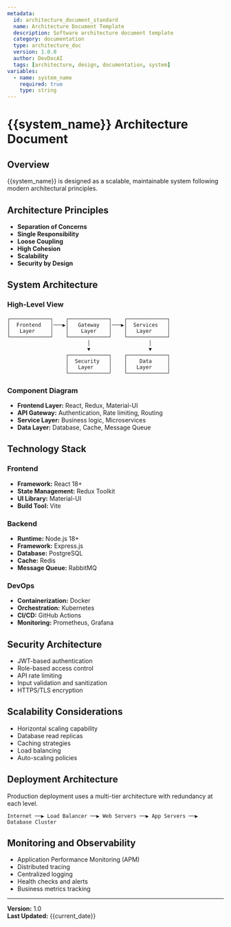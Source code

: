 ```yaml
---
metadata:
  id: architecture_document_standard
  name: Architecture Document Template
  description: Software architecture document template
  category: documentation
  type: architecture_doc
  version: 1.0.0
  author: DevDocAI
  tags: [architecture, design, documentation, system]
variables:
  - name: system_name
    required: true
    type: string
---
```


# {{system_name}} Architecture Document

## Overview
{{system_name}} is designed as a scalable, maintainable system following modern architectural principles.

## Architecture Principles
- **Separation of Concerns**
- **Single Responsibility**
- **Loose Coupling**
- **High Cohesion**
- **Scalability**
- **Security by Design**

## System Architecture

### High-Level View
```
┌─────────────┐    ┌─────────────┐    ┌─────────────┐
│  Frontend   │───▶│   Gateway   │───▶│  Services   │
│   Layer     │    │    Layer    │    │   Layer     │
└─────────────┘    └─────────────┘    └─────────────┘
                          │                   │
                          ▼                   ▼
                   ┌─────────────┐    ┌─────────────┐
                   │  Security   │    │    Data     │
                   │   Layer     │    │   Layer     │
                   └─────────────┘    └─────────────┘
```

### Component Diagram
- **Frontend Layer:** React, Redux, Material-UI
- **API Gateway:** Authentication, Rate limiting, Routing
- **Service Layer:** Business logic, Microservices
- **Data Layer:** Database, Cache, Message Queue

## Technology Stack

### Frontend
- **Framework:** React 18+
- **State Management:** Redux Toolkit
- **UI Library:** Material-UI
- **Build Tool:** Vite

### Backend
- **Runtime:** Node.js 18+
- **Framework:** Express.js
- **Database:** PostgreSQL
- **Cache:** Redis
- **Message Queue:** RabbitMQ

### DevOps
- **Containerization:** Docker
- **Orchestration:** Kubernetes
- **CI/CD:** GitHub Actions
- **Monitoring:** Prometheus, Grafana

## Security Architecture
- JWT-based authentication
- Role-based access control
- API rate limiting
- Input validation and sanitization
- HTTPS/TLS encryption

## Scalability Considerations
- Horizontal scaling capability
- Database read replicas
- Caching strategies
- Load balancing
- Auto-scaling policies

## Deployment Architecture
Production deployment uses a multi-tier architecture with redundancy at each level.

```
Internet ──▶ Load Balancer ──▶ Web Servers ──▶ App Servers ──▶ Database Cluster
```

## Monitoring and Observability
- Application Performance Monitoring (APM)
- Distributed tracing
- Centralized logging
- Health checks and alerts
- Business metrics tracking

---
**Version:** 1.0  
**Last Updated:** {{current_date}}

